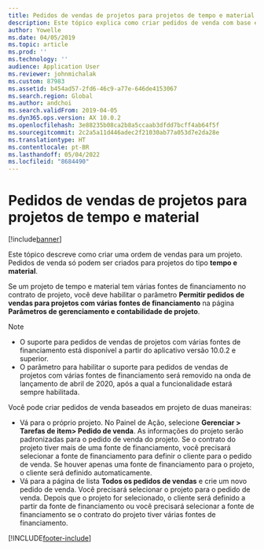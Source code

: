 ```yaml
---
title: Pedidos de vendas de projetos para projetos de tempo e material
description: Este tópico explica como criar pedidos de venda com base em projeto para projetos de tempo e material.
author: Yowelle
ms.date: 04/05/2019
ms.topic: article
ms.prod: ''
ms.technology: ''
audience: Application User
ms.reviewer: johnmichalak
ms.custom: 87983
ms.assetid: b454ad57-2fd6-46c9-a77e-646de4153067
ms.search.region: Global
ms.author: andchoi
ms.search.validFrom: 2019-04-05
ms.dyn365.ops.version: AX 10.0.2
ms.openlocfilehash: 3e88235b08ca2b8a5ccaab3dfdd7bcff4ab64f5f
ms.sourcegitcommit: 2c2a5a11d446adec2f21030ab77a053d7e2da28e
ms.translationtype: HT
ms.contentlocale: pt-BR
ms.lasthandoff: 05/04/2022
ms.locfileid: "8684490"
---
```

# <a name="project-sales-orders-for-time-and-material-projects"></a>Pedidos de vendas de projetos para projetos de tempo e material

[!include[banner](../includes/banner.md)]

Este tópico descreve como criar uma ordem de vendas para um projeto. Pedidos de venda só podem ser criados para projetos do tipo **tempo e material**.

Se um projeto de tempo e material tem várias fontes de financiamento no contrato de projeto, você deve habilitar o parâmetro **Permitir pedidos de vendas para projetos com várias fontes de financiamento** na página **Parâmetros de gerenciamento e contabilidade de projeto**. 

> [!NOTE]
> - O suporte para pedidos de vendas de projetos com várias fontes de financiamento está disponível a partir do aplicativo versão 10.0.2 e superior.
> - O parâmetro para habilitar o suporte para pedidos de vendas de projetos com várias fontes de financiamento será removido na onda de lançamento de abril de 2020, após a qual a funcionalidade estará sempre habilitada.

Você pode criar pedidos de venda baseados em projeto de duas maneiras:

- Vá para o próprio projeto. No Painel de Ação, selecione **Gerenciar > Tarefas de item> Pedido de venda**. As informações do projeto serão padronizadas para o pedido de venda do projeto. Se o contrato do projeto tiver mais de uma fonte de financiamento, você precisará selecionar a fonte de financiamento para definir o cliente para o pedido de venda. Se houver apenas uma fonte de financiamento para o projeto, o cliente será definido automaticamente.
- Vá para a página de lista **Todos os pedidos de vendas** e crie um novo pedido de venda. Você precisará selecionar o projeto para o pedido de venda. Depois que o projeto for selecionado, o cliente será definido a partir da fonte de financiamento ou você precisará selecionar a fonte de financiamento se o contrato do projeto tiver várias fontes de financiamento.



[!INCLUDE[footer-include](../includes/footer-banner.md)]